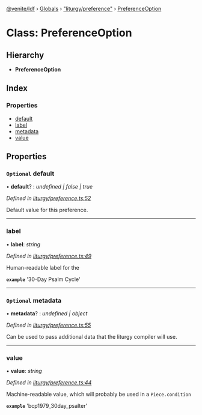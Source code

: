 [@venite/ldf](../README.md) › [Globals](../globals.md) › ["liturgy/preference"](../modules/_liturgy_preference_.md) › [PreferenceOption](_liturgy_preference_.preferenceoption.md)

# Class: PreferenceOption

## Hierarchy

* **PreferenceOption**

## Index

### Properties

* [default](_liturgy_preference_.preferenceoption.md#optional-default)
* [label](_liturgy_preference_.preferenceoption.md#label)
* [metadata](_liturgy_preference_.preferenceoption.md#optional-metadata)
* [value](_liturgy_preference_.preferenceoption.md#value)

## Properties

### `Optional` default

• **default**? : *undefined | false | true*

*Defined in [liturgy/preference.ts:52](https://github.com/gbj/venite/blob/acef864/ldf/src/liturgy/preference.ts#L52)*

Default value for this preference.

___

###  label

• **label**: *string*

*Defined in [liturgy/preference.ts:49](https://github.com/gbj/venite/blob/acef864/ldf/src/liturgy/preference.ts#L49)*

Human-readable label for the

**`example`** 
'30-Day Psalm Cycle'

___

### `Optional` metadata

• **metadata**? : *undefined | object*

*Defined in [liturgy/preference.ts:55](https://github.com/gbj/venite/blob/acef864/ldf/src/liturgy/preference.ts#L55)*

Can be used to pass additional data that the liturgy compiler will use.

___

###  value

• **value**: *string*

*Defined in [liturgy/preference.ts:44](https://github.com/gbj/venite/blob/acef864/ldf/src/liturgy/preference.ts#L44)*

Machine-readable value, which will probably be used in a `Piece.condition`

**`example`** 
'bcp1979_30day_psalter'
